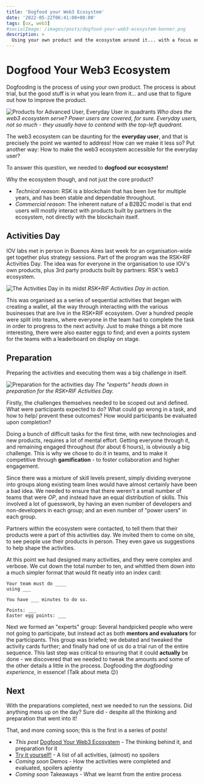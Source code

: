 ```yaml
---
title: 'Dogfood your Web3 Ecosystem'
date: '2022-05-22T06:41:00+08:00'
tags: [ux, web3]
#socialImage: /images/posts/dogfood-your-web3-ecosystem-banner.png
description: >
  Using your own product and the ecosystem around it... with a focus on web3.
---
```



# Dogfood Your Web3 Ecosystem

Dogfooding is the process of using your own product.
The process is about trial, but the good stuff is in what you learn from it...
and use that to figure out how to improve the product.

![Products for Advanced User, Everyday User in quadrants](/images/posts/dogfood-your-web3-ecosystem--advanced-user-everyday-user-quadrants.png)
*Who does the web3 ecosystem serve? Power users are covered, for sure. Everyday users, not so much - they usually have to contend with the top-left quadrant.*

The web3 ecosystem can be daunting for the **everyday user**,
and that is precisely the point we wanted to address! How can we make it less so?
Put another way: How to make the web3 ecosystem accessible for the everyday user?

To answer this question, we needed to **dogfood our ecosystem!**

Why the ecosystem though, and not just the core product?

- *Technical reason*: RSK is a blockchain that has been live for multiple years, and has been stable and dependable throughout.
- *Commercial reason*: The inherent nature of a B2B2C model is that end users will mostly interact with products built by partners in the ecosystem, not directly with the blockchain itself.

## Activities Day

IOV labs met in person in Buenos Aires last week for an organisation-wide get together plus strategy sessions. Part of the program was the RSK+RIF Activities Day. The idea was for everyone in the organisation to use IOV's own products, plus 3rd party products built by partners: RSK's web3 ecosystem.

![The Activities Day in its midst](/images/posts/dogfood-your-web3-ecosystem--midst.png)
*RSK+RIF Activities Day in action.*

This was organised as a series of sequential activities that began with creating a wallet, all the way through interacting with the various businesses that are live in the RSK+RIF ecosystem.  Over a hundred people were split into teams, where everyone in the team had to complete the task in order to progress to the next activity. Just to make things a bit more interesting, there were also easter eggs to find; and even a points system for the teams with a leaderboard on display on stage.

## Preparation

Preparing the activities and executing them was a big challenge in itself.

![Preparation for the activities day](/images/posts/dogfood-your-web3-ecosystem--preparation.png)
*The "experts" heads down in preparation for the RSK+RIF Activities Day.*

Firstly, the challenges themselves needed to be scoped out and defined. What were participants expected to do? What could go wrong in a task, and how to help/ prevent these outcomes? How would participants be evaluated upon completion?

Doing a bunch of difficult tasks for the first time, with new technologies and new products, requires a lot of mental effort. Getting everyone through it, and remaining engaged throughout (for about 6 hours), is obviously a big challenge. This is why we chose to do it in teams, and to make it competitive through **gamification** - to foster collaboration and higher engagement.

Since there was a mixture of skill levels present, simply dividing everyone into groups along existing team lines would have almost certainly have been a bad idea. We needed  to ensure that there weren't a small number of teams that were *OP*, and instead have an equal distribution of skills. This involved a lot of guesswork, by having an even number of developers and non-developers in each group; and an even number of "power users" in each group.

Partners within the ecosystem were contacted, to tell them that their products were a part of this activities day. We invited them to come on site, to see people use their products in person. They even gave us suggestions to help shape the activities.

At this point we had designed many activities, and they were complex and verbose. We cut down the total number to ten, and whittled them down into a much simpler format that would fit neatly into an index card:

```text
Your team must do ____
using ___

You have ___ minutes to do so.

Points: ___
Easter egg points: ___
```

Next we formed an "experts" group: Several handpicked people who were not going to participate, but instead act as both **mentors and evaluators** for the participants. This group was briefed; we debated and tweaked the activity cards further; and finally had one of us do a trial run of the entire sequence. This last step was critical to ensuring that it could **actually** be done - we discovered that we needed to tweak the amounts and some of the other details a little in the process. Dogfooding the *dogfooding experience*, in essence! (Talk about meta 😉)

## Next

With the preparations completed, next we needed to run the sessions. Did anything mess up on the day? Sure did - despite all the thinking and preparation that went into it!

That, and more coming soon; this is the first in a series of posts!

- *This post* [Dogfood Your Web3 Ecosystem](/2022/dogfood-your-web3-ecosystem/) - The thinking behind it, and preparation for it
- [Try it yourself!](/2022/dogfood-your-web3-ecosystem-diy/) - A list of all activities, (almost) no spoilers
- *Coming soon* Demos - How the activities were completed and evaluated, spoilers aplenty
- *Coming soon* Takeaways - What we learnt from the entire process
